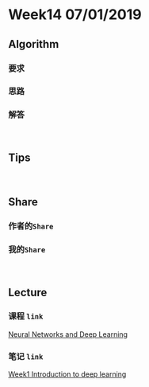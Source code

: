 # Week14 07/01/2019


## Algorithm




### **要求**


### **思路**


### **解答**


&nbsp;

## Tips





&nbsp;
## Share



### 作者的`Share`



### 我的`Share`



&nbsp;
## Lecture



### 课程 `link`


[Neural Networks and Deep Learning](https://www.coursera.org/learn/neural-networks-deep-learning/home/week/4)

### 笔记 `link`

[Week1 Introduction to deep learning](https://github.com/rubust-ai/Deep-Learning/blob/master/class1-week4.md)


